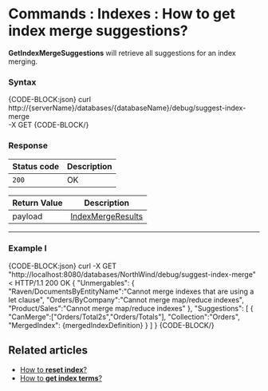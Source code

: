 # Commands : Indexes : How to get index merge suggestions?

**GetIndexMergeSuggestions** will retrieve all suggestions for an index merging.

### Syntax

{CODE-BLOCK:json}
curl \
	http://{serverName}/databases/{databaseName}/debug/suggest-index-merge \
	-X GET 
{CODE-BLOCK/}

### Response

| Status code | Description |
| ----------- | - |
| `200` | OK |

| Return Value | Description |
| ------------- | ------------- |
| payload | [IndexMergeResults](../../../../glossary/index-merge-results) |

<hr />

### Example I

{CODE-BLOCK:json}
curl -X GET "http://localhost:8080/databases/NorthWind/debug/suggest-index-merge" 
< HTTP/1.1 200 OK
{
	"Unmergables":
	{
		"Raven/DocumentsByEntityName":"Cannot merge indexes that are using a let clause",
		"Orders/ByCompany":"Cannot merge map/reduce indexes",
		"Product/Sales":"Cannot merge map/reduce indexes"
	},
	"Suggestions":
	[
		{
			"CanMerge":["Orders/Total2s","Orders/Totals"],
			"Collection":"Orders",
			"MergedIndex":  {mergedIndexDefinition} 
		}
	]
}
{CODE-BLOCK/}



## Related articles

- [How to **reset index**?](../../../../client-api/commands/indexes/how-to/reset-index)   
- [How to **get index terms**?](../../../../client-api/commands/indexes/how-to/get-index-terms) 